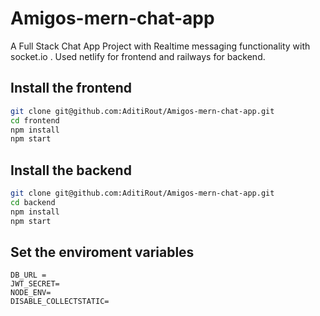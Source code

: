 # Amigos-mern-chat-app
A Full Stack Chat App Project with Realtime messaging functionality with socket.io . Used netlify for frontend and railways for backend.

## Install the frontend

```bash
git clone git@github.com:AditiRout/Amigos-mern-chat-app.git
cd frontend
npm install
npm start
```

## Install the backend

```bash
git clone git@github.com:AditiRout/Amigos-mern-chat-app.git
cd backend
npm install
npm start
```
## Set the enviroment variables

```
DB_URL = 
JWT_SECRET=
NODE_ENV=
DISABLE_COLLECTSTATIC=
